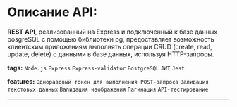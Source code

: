 # Описание API:
**REST API**, реализованный на Express и подключенный к базе данных posgreSQL с помощью библиотеки pg, предоставляет возможность клиентским приложениям выполнять операции CRUD (create, read, update, delete) с данными в базе данных, используя HTTP-запросы. 

**tags:** `Node.js` `Express` `Express-validator`  `PostgreSQL` `JWT` `Jest`  

**features:** `Одноразовый токен для выполнения POST-запроса` `Валидация текстовых данных` `Валидация изображения` `Пагинация` `API-тестирование`

--- 
